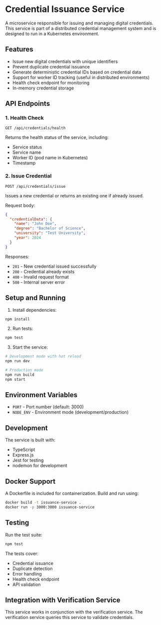 # Credential Issuance Service

A microservice responsible for issuing and managing digital credentials. This service is part of a distributed credential management system and is designed to run in a Kubernetes environment.

## Features

- Issue new digital credentials with unique identifiers
- Prevent duplicate credential issuance
- Generate deterministic credential IDs based on credential data
- Support for worker ID tracking (useful in distributed environments)
- Health check endpoint for monitoring
- In-memory credential storage

## API Endpoints

### 1. Health Check
```
GET /api/credentials/health
```
Returns the health status of the service, including:
- Service status
- Service name
- Worker ID (pod name in Kubernetes)
- Timestamp

### 2. Issue Credential
```
POST /api/credentials/issue
```
Issues a new credential or returns an existing one if already issued.

Request body:
```json
{
  "credentialData": {
    "name": "John Doe",
    "degree": "Bachelor of Science",
    "university": "Test University",
    "year": 2024
  }
}
```

Responses:
- `201` - New credential issued successfully
- `200` - Credential already exists
- `400` - Invalid request format
- `500` - Internal server error

## Setup and Running

1. Install dependencies:
```bash
npm install
```

2. Run tests:
```bash
npm test
```

3. Start the service:
```bash
# Development mode with hot reload
npm run dev

# Production mode
npm run build
npm start
```

## Environment Variables

- `PORT` - Port number (default: 3000)
- `NODE_ENV` - Environment mode (development/production)

## Development

The service is built with:
- TypeScript
- Express.js
- Jest for testing
- nodemon for development

## Docker Support

A Dockerfile is included for containerization. Build and run using:

```bash
docker build -t issuance-service .
docker run -p 3000:3000 issuance-service
```

## Testing

Run the test suite:
```bash
npm test
```

The tests cover:
- Credential issuance
- Duplicate detection
- Error handling
- Health check endpoint
- API validation

## Integration with Verification Service

This service works in conjunction with the verification service. The verification service queries this service to validate credentials.
